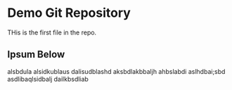 # Demo Git Repository

THis is the first file in the repo.

## Ipsum Below

alsbdula alsidkublaus dalisudblashd aksbdlakbbaljh ahbslabdi aslhdbai;sbd asdlibaqlsidbalj dailkbsdliab